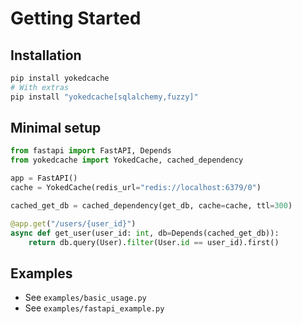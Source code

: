 # Getting Started

## Installation

```bash
pip install yokedcache
# With extras
pip install "yokedcache[sqlalchemy,fuzzy]"
```

## Minimal setup

```python
from fastapi import FastAPI, Depends
from yokedcache import YokedCache, cached_dependency

app = FastAPI()
cache = YokedCache(redis_url="redis://localhost:6379/0")

cached_get_db = cached_dependency(get_db, cache=cache, ttl=300)

@app.get("/users/{user_id}")
async def get_user(user_id: int, db=Depends(cached_get_db)):
    return db.query(User).filter(User.id == user_id).first()
```

## Examples

- See `examples/basic_usage.py`
- See `examples/fastapi_example.py`
